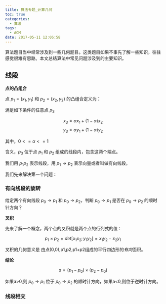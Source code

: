 ```yaml
---
title: 算法专题_计算几何
toc: true
categories:
  - 算法
tags:
  - ACM
date: 2017-05-11 12:06:58
---
```

算法题目当中经常涉及到一些几何题目。这类题目如果不事先了解一些知识，往往感觉很难有思路。本文总结算法中常见问题涉及到的主要知识。
<!--more-->

## 线段

**点的凸组合**

点 $p_1=(x_1,y_1)$ 和 $p_2=(x_2,y_2)$ 的凸组合定义为：

满足如下条件的任意点 $p_3$

$$
  x_3 = \alpha x_1 + (1-\alpha) x_2 
$$
$$
  y_3 = \alpha y_1 + (1-\alpha) y_2 
$$ 

其中，$0 <= \alpha <= 1$

含义，$p_3$ 位于点 $p_1$ 和 $p_2$ 组成的线段内，包含这两个端点。

我们用 $p_1 p_2$ 表示线段，用 $p_1 \longrightarrow p_2$ 表示向量或者叫做有向线段。

我们先来解决第一个问题：

### 有向线段的旋转

给定两个有向线段 $p_0 \longrightarrow p_1$ 和 $p_0 \longrightarrow p_2$，判断 $p_0 \longrightarrow p_1$ 是否在 $p_0 \longrightarrow p_2$ 的顺时针方向？

**叉积**

先来了解一个概念，两个点的叉积就是两个点的行列式的值：

$$
p_1 \times p_2 = det[x_1 x_2 ; y_1 y_2] = x_1y_2-x_2y_1
$$

叉积的几何意义是 由点(0,0),p1,p2,p1+p2组成的平行四边形的*有向*面积。

**结论**

$$
  a = (p_1-p_0) \times (p_2-p_0)
$$

如果a>0,则 $p_0 \longrightarrow p_1$ 位于  $p_0 \longrightarrow p_2$ 的顺时针方向，如果a<0,则位于逆时针方向。 

### 线段相交
